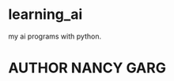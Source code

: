 # learning_ai
my ai programs with python.
</br>
<h1 style = "text-transform:uppercase;">author nancy garg</h1>

